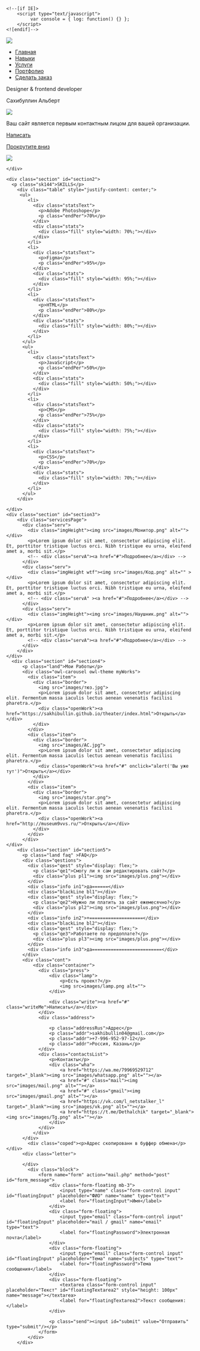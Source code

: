 <!DOCTYPE html>
<html>

<head>
    <meta http-equiv="Content-Type" content="text/html; charset=utf-8" />
    <title>Альберт Сахибуллин</title>
    <meta name="author" content="Matthew Howell" />
    <meta name="description" content="fullPage continuous scrolling demo." />
    <meta name="keywords"  content="fullpage,jquery,demo,scroll,loop,continuous" />
    <meta name="Resource-type" content="Document" />
    <link rel="icon" href="images/AC.png" type="image/x-icon">
    <link rel="preconnect" href="https://fonts.googleapis.com">
    <link rel="preconnect" href="https://fonts.gstatic.com" crossorigin>
    <link href="https://fonts.googleapis.com/css2?family=Exo+2:wght@500&family=K2D:wght@300&family=Montserrat:wght@500;600;700&display=swap" rel="stylesheet">
    <link rel="preconnect" href="https://fonts.googleapis.com">
    <link rel="preconnect" href="https://fonts.gstatic.com" crossorigin>
    <link href="https://fonts.googleapis.com/css2?family=Exo+2:wght@700&display=swap" rel="stylesheet">
    <link rel="stylesheet" type="text/css" href="css/fullpage.min.css" />
    <link rel="stylesheet" type="text/css" href="css/main.css" />
    <link rel="stylesheet" type="text/css" href="css/form.css" />
    <link rel="stylesheet" type="text/css" href="css/owl.carousel.min.css" />
<!--    <link href="https://cdn.jsdelivr.net/npm/bootstrap@5.1.0/dist/css/bootstrap.min.css" rel="stylesheet" integrity="sha384-KyZXEAg3QhqLMpG8r+8fhAXLRk2vvoC2f3B09zVXn8CA5QIVfZOJ3BCsw2P0p/We" crossorigin="anonymous">-->
    <meta name="viewport" content="width=device-width" />


    <!--[if IE]>
        <script type="text/javascript">
             var console = { log: function() {} };
        </script>
    <![endif]-->
</head>
<body>
<div class="container">
  <div class="menu">
      <img class="logo" src="images/AC.png"></img>
      <div class="black"></div>
    <ul id="menu">
      <li data-menuanchor="Home" class="active"><a href="#Home" class="home">Главная</a></li>
      <!-- <li data-menuanchor="About" ><a href="#About" class="about">Обо мне</a></li> -->
      <li data-menuanchor="Skils"><a href="#Skills" class="skills">Навыки</a></li>
      <li data-menuanchor="Services" class="active"><a href="#Services" class="services">Услуги</a></li>
      <li data-menuanchor="Works" class="active"><a href="#Works" class="works">Портфолио</a></li>
      <li data-menuanchor="Contacts" class="active"><a href="#Contacts" class="contacts">Сделать заказ</a></li>
    </ul>
    <div class="underLine"></div>
  </div>


<div id="fullpage">
    <div class="section " id="section0">
        <p class="developer">Designer & frontend developer</p>
        <p class="name">Сахибуллин Альберт</p>
        <img src="images/firs slide.png" class="firstSlide">
        <p class="motive">Ваш сайт является первым контактным лицом для вашей организации.</p>
        <div class="writeDiv"><a href="#Contacts" class="writeMe">Написать</a></div>
        <a href="#Skills"><div class="swipeDown"><p>Прокрутите вниз</p><img src="images/swipe.png"></div></a>

    </div>
<!--     <div class="section" id="section1">
    <div class="group2">
      <img src="images/График.png" class="graf">
      <div class="texts">
        <p>Lorem ipsum dolor sit amet, consectetur adipi

        scing elit. Pulvinar at ullamcorper eu vitae, aliquet platea velit ipsum. Pulvinar molestie convallis augue cursus lacinia elementum. Nibh proin tempus lectus cras est eu ullamcorper dui vel. Risus sed turpis nisi, ac lectus mattis tempus.</p>
        <div class="table">
          <ul>
            <li>Имя: Сахибуллин Альберт</li>
            <li>Телефон: +7-996-952-97-12</li>
            <li>Почта: sakhibullin04@gmail.com</li>
          </ul>
          <ul>
            <li>Фрилансер: да</li>
            <li>Дизайнер, Web-разработчик</li>
            <li>Адрес: Россия, Казань</li>
          </ul>
        </div>
      </div>
    </div>
    </div> -->
    <div class="section" id="section2">
      <p class="sk144">SKILLS</p>
        <div class="table" style="justify-content: center;">
         <ul>
            <li>
              <div class="statsText">
                <p>Adobe Photoshope</p>
                <p class="endPer">70%</p>
              </div>
              <div class="stats">
                <div class="fill" style="width: 70%;"></div>
              </div>
            </li>
            <li>
              <div class="statsText">
                <p>Figma</p>
                <p class="endPer">95%</p>
              </div>
              <div class="stats">
                <div class="fill" style="width: 95%;"></div>
              </div>
            </li>
            <li>
              <div class="statsText">
                <p>HTML</p>
                <p class="endPer">80%</p>
              </div>
              <div class="stats">
                <div class="fill" style="width: 80%;"></div>
              </div>
            </li>
          </ul>
          <ul>
            <li>
              <div class="statsText">
                <p>JavaScript</p>
                <p class="endPer">50%</p>
              </div>
              <div class="stats">
                <div class="fill" style="width: 50%;"></div>
              </div>
            </li>
            <li>
              <div class="statsText">
                <p>CMS</p>
                <p class="endPer">75%</p>
              </div>
              <div class="stats">
                <div class="fill" style="width: 75%;"></div>
              </div>
            </li>
            <li>
              <div class="statsText">
                <p>CSS</p>
                <p class="endPer">70%</p>
              </div>
              <div class="stats">
                <div class="fill" style="width: 70%;"></div>
              </div>
            </li>
          </ul>
        </div>

    </div>
    <div class="section" id="section3">
        <div class="servicesPage">
          <div class="serv">
            <div class="imgHeight"><img src="images/Монитор.png" alt=""></div>
            <p>Lorem ipsum dolor sit amet, consectetur adipiscing elit. Et, porttitor tristique luctus orci. Nibh tristique eu urna, eleifend amet a, morbi sit.</p>
            <!-- <div class="servA"><a href="#">Подробнее</a></div> -->
          </div>
          <div class="serv">
            <div class="imgHeight wtf"><img src="images/Код.png" alt="" ></div>
            <p>Lorem ipsum dolor sit amet, consectetur adipiscing elit. Et, porttitor tristique luctus orci. Nibh tristique eu urna, eleifend amet a, morbi sit.</p>
            <!-- <div class="servA" ><a href="#">Подробнее</a></div> -->
          </div>
          <div class="serv">
            <div class="imgHeight"><img src="images/Наушник.png" alt=""></div>
            <p>Lorem ipsum dolor sit amet, consectetur adipiscing elit. Et, porttitor tristique luctus orci. Nibh tristique eu urna, eleifend amet a, morbi sit.</p>
            <!-- <div class="servA"><a href="#">Подробнее</a></div> -->
          </div>
        </div>
    </div>
      <div class="section" id="section4">
          <p class="land">Мои Работы</p>
          <div class="owl-carousel owl-theme myWorks">
            <div class="item">
              <div class="border">
                <img src="images/тюз.jpg">
                <p>Lorem ipsum dolor sit amet, consectetur adipiscing elit. Fermentum massa iaculis lectus aenean venenatis facilisi pharetra.</p>
                <div class="openWork"><a href="https://sakhibullin.github.io/theater/index.html">Открыть</a></div>
              </div>
            </div>
            <div class="item">
              <div class="border">
                <img src="images/AC.jpg">
                <p>Lorem ipsum dolor sit amet, consectetur adipiscing elit. Fermentum massa iaculis lectus aenean venenatis facilisi pharetra.</p>
                <div class="openWork"><a href="#" onclick="alert('Вы уже тут')">Открыть</a></div>
              </div>
            </div>
            <div class="item">
              <div class="border">
                <img src="images/star.png">
                <p>Lorem ipsum dolor sit amet, consectetur adipiscing elit. Fermentum massa iaculis lectus aenean venenatis facilisi pharetra.</p>
                <div class="openWork"><a href="http://museum9vvs.ru/">Открыть</a></div>
              </div>
            </div>
          </div>
    </div>
        <div class="section" id="section5">
          <p class="land faq" >FAQ</p>
          <div class="qestions">
            <div class="qest" style="display: flex;">
              <p class="qe1">Смогу ли я сам редактировать сайт?</p>
              <div class="plus pl1"><img src="images/plus.png"></div>
            </div>
            <div class="info in1">да======</div>
            <div class="blackLine bl1"></div>
            <div class="qest" style="display: flex;">
              <p class="qe2">Нужно ли платить за сайт ежемесячно?</p>
              <div class="plus pl2"><img src="images/plus.png"></div>
            </div>
            <div class="info in2">+====================</div>
            <div class="blackLine bl2"></div>
            <div class="qest" style="display: flex;">
              <p class="qe3">Работаете по предоплате?</p>
              <div class="plus pl3"><img src="images/plus.png"></div>
            </div>
            <div class="info in3">да==========================</div>
          </div>
          <div class="cont">
              <div class="container">
                <div class="press">
                    <div class="lamp">
                        <p>Есть проект?</p>
                        <img src=images/lamp.png alt="">
                    </div>
<!--                    <p>Хотите работать со мной?</p>-->
                    <div class="write"><a href="#" class="writeMe">Написать</a></div>
                </div>
                <div class="address">
<!--                    <p class="AC">AC</p>-->
                    <p class="addressRus">Адрес</p>
                    <p class="addr">sakhibullin04@gmail.com</p>
                    <p class="addr">+7-996-952-97-12</p>
                    <p class="addr">Россия, Казань</p>
                </div>
                <div class="contactsList">
                    <p>Контакты</p>
                    <div class="wha">
                        <a href="https://wa.me/79969529712" target="_blank"><img src="images/whatsapp.png" alt=""></a>
                        <a href="#" class="mail"><img src="images/mail.png" alt=""></a>
                        <a href="#" class="gmail"><img src="images/gmail.png" alt=""></a>
                        <a href="https://vk.com/l_netstalker_l" target="_blank"><img src="images/vk.png" alt=""></a>
                        <a href="https://t.me/Dethalchik" target="_blank"><img src="images/Tg.png" alt=""></a>
                    </div>
                </div>
              </div>
          </div>
            <div class="coped"><p>Адрес скопированн в буффер обмена</p></div>
          <div class="letter">

          </div>
            <div class="block">
                <form name="form" action="mail.php" method="post" id="form_message">
                    <div class="form-floating mb-3">
                        <input type="name" class="form-control input" id="floatingInput" placeholder="ФИО" name="name" type="text">
                        <label for="floatingInput">Имя</label>
                    </div>
                    <div class="form-floating">
                        <input type="email" class="form-control input" id="floatingInput" placeholder="mail / gmail" name="email" type="text">
                        <label for="floatingPassword">Электронная почта</label>
                    </div>
                    <div class="form-floating">
                        <input type="email" class="form-control input" id="floatingInput" placeholder="Тема" name="subjects" type="text">
                        <label for="floatingPassword">Тема сообщения</label>
                    </div>
                    <div class="form-floating">
                        <textarea class="form-control input" placeholder="Текст" id="floatingTextarea2" style="height: 100px" name="message"></textarea>
                        <label for="floatingTextarea2">Текст сообщения:</label>
                    </div>
<!--                    <p> <div class="titles">Ваше имя*</div> <input class="input" name="name" type="text"/> </p>-->

<!--                    <p> <div class="titles">*</div> <input class="input" name="email" type="text"/> </p>-->

<!--                    <p> <div class="titles">Тема сообщения</div> <input class="input" name="subjects" type="text"/> </p>-->

<!--                    <p> <div class="titles">Текст сообщения:</div><textarea name="message" cols="22" rows="5" /></textarea></p>-->
                    <p class="send"><input id="submit" value="Отправить" type="submit"/></p>
                </form>
            </div>
        </div>
       
</div>
</div>
<script type="text/javascript" src="js/jquery-3.6.0.min.js"></script>
<script type="text/javascript" src="js/fullpage.min.js"></script>
<script type="text/javascript" src="js/owl.carousel.min.js"></script>
<script type="text/javascript" src="js/main.js"></script>
<script src="https://cdn.jsdelivr.net/npm/bootstrap@5.1.0/dist/js/bootstrap.bundle.min.js" integrity="sha384-U1DAWAznBHeqEIlVSCgzq+c9gqGAJn5c/t99JyeKa9xxaYpSvHU5awsuZVVFIhvj" crossorigin="anonymous"></script>
<script type="text/javascript">
    var myFullpage = new fullpage('#fullpage', {
        sectionsColor: ['white', 'white', 'white', 'white', 'white'],
        anchors: ['Home', 'Skills', 'Services', 'Works','Contacts'],
        menu: '#menu',
        lazyLoad: true
    });
</script>

</body>
</html>